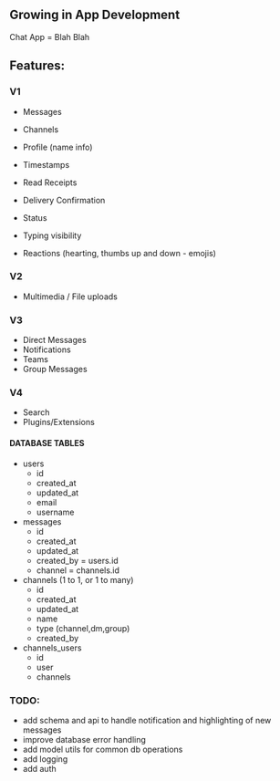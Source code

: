 ## Growing in App Development

Chat App = Blah Blah

## Features:

### V1

- Messages
- Channels
- Profile (name info)
- Timestamps

- Read Receipts
- Delivery Confirmation
- Status
- Typing visibility
- Reactions (hearting, thumbs up and down - emojis)

### V2

- Multimedia / File uploads

### V3

- Direct Messages
- Notifications
- Teams
- Group Messages

### V4

- Search
- Plugins/Extensions

#### DATABASE TABLES

- users
  - id
  - created_at
  - updated_at
  - email
  - username
- messages
  - id
  - created_at
  - updated_at
  - created_by = users.id
  - channel = channels.id
- channels (1 to 1, or 1 to many)
  - id
  - created_at
  - updated_at
  - name
  - type (channel,dm,group)
  - created_by
- channels_users
  - id
  - user
  - channels

### TODO:

- add schema and api to handle notification and highlighting of new messages
- improve database error handling
- add model utils for common db operations
- add logging
- add auth
